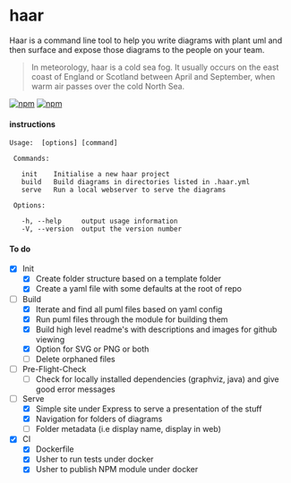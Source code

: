 # haar

Haar is a command line tool to help you write diagrams with plant uml and then surface and expose those diagrams to the people on your team.

> In meteorology, haar is a cold sea fog. It usually occurs on the east coast of England or Scotland between April and September, when warm air passes over the cold North Sea.

[![npm](https://img.shields.io/npm/v/haar.svg?maxAge=2592000)](https://www.npmjs.com/package/haar)
[![npm](https://img.shields.io/npm/dm/haar.svg)](https://www.npmjs.com/package/haar)

#### instructions

```
Usage:  [options] [command]

 Commands:

   init    Initialise a new haar project
   build   Build diagrams in directories listed in .haar.yml
   serve   Run a local webserver to serve the diagrams

 Options:

   -h, --help     output usage information
   -V, --version  output the version number
```


#### To do

- [x] Init
  - [x] Create folder structure based on a template folder
  - [x] Create a yaml file with some defaults at the root of repo

- [ ] Build
  - [x] Iterate and find all puml files based on yaml config
  - [x] Run puml files through the module for building them
  - [x] Build high level readme's with descriptions and images for github viewing
  - [x] Option for SVG or PNG or both
  - [ ] Delete orphaned files

- [ ] Pre-Flight-Check
  - [ ] Check for locally installed dependencies (graphviz, java) and give good error messages

- [ ] Serve
  - [x] Simple site under Express to serve a presentation of the stuff
  - [x] Navigation for folders of diagrams
  - [ ] Folder metadata (i.e display name, display in web)

- [x] CI
  - [x] Dockerfile
  - [x] Usher to run tests under docker
  - [x] Usher to publish NPM module under docker
